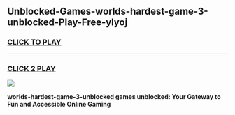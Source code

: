
## Unblocked-Games-worlds-hardest-game-3-unblocked-Play-Free-ylyoj
<h3>
<a href="https://premium76.site?title=worlds-hardest-game-3-unblocked&ref=23A">CLICK TO PLAY</a></h3>
<hr>

<h3>
<a href="https://premium76.site?title=worlds-hardest-game-3-unblocked&ref=23A">CLICK 2 PLAY</a>
  
</h3>

<a href="https://premium76.site?title=worlds-hardest-game-3-unblocked&ref=23A"><img src="https://clearcache.store/games.png"></a>


**worlds-hardest-game-3-unblocked games unblocked: Your Gateway to Fun and Accessible Online Gaming**
